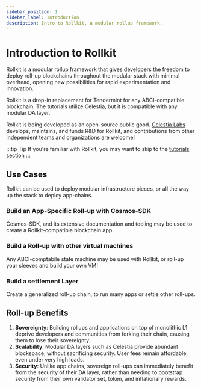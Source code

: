 ```yaml
---
sidebar_position: 1
sidebar_label: Introduction
description: Intro to Rollkit, a modular rollup framework.
---
```


# Introduction to Rollkit

Rollkit is a modular rollup framework that gives developers the freedom to
deploy roll-up blockchains throughout the modular stack with minimal overhead, opening new possibilities for rapid experimentation and innovation.

Rollkit is a drop-in replacement for Tendermint for any ABCI-compatible blockchain. The tutorials utilize Celestia, but it is compatible with any modular DA layer.

Rollkit is being developed as an open-source public good.
[Celestia Labs](https://celestia.org) develops, maintains, and funds R&D for Rollkit, and contributions from other independent teams and organizations are welcome!

:::tip Tip
If you're familiar with Rollkit, you may want to skip to the [tutorials section](../category/tutorials)
:::

## Use Cases

Rollkit can be used to deploy modular infrastructure pieces, or
all the way up the stack to deploy app-chains.

### Build an App-Specific Roll-up with Cosmos-SDK
Cosmos-SDK, and its extensive documentation and tooling may be used to create a Rollkit-compatible blockchain app.

### Build a Roll-up with other virtual machines
Any ABCI-comptabile state machine may be used with Rollkit, or roll-up your sleeves and build your own VM!

### Build a settlement Layer
Create a generalized roll-up chain, to run many apps or settle other roll-ups.

## Roll-up Benefits

1. **Sovereignty**: Building rollups and applications on top of
monolithic L1 deprive developers and communities from forking their
chain, causing them to lose their sovereignty.
2. **Scalability**: Modular DA layers such as Celestia provide abundant blockspace, without sacrificing security. User fees remain affordable, even under very high loads.
3. **Security**: Unlike app chains, sovereign roll-ups can immediately benefit from the security of their DA layer, rather than needing to bootstrap security from their own validator set, token, and inflationary rewards.